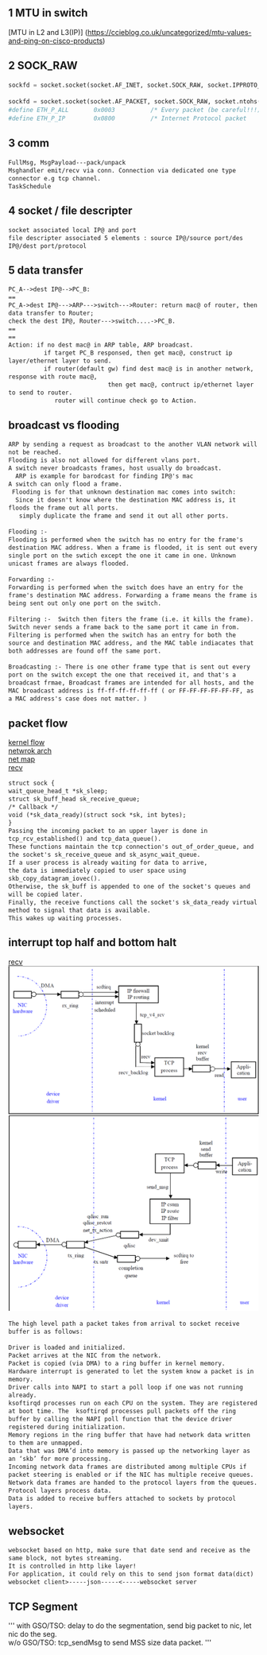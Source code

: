 ## 1 MTU in switch  
[MTU in L2 and L3(IP)] (https://ccieblog.co.uk/uncategorized/mtu-values-and-ping-on-cisco-products)

## 2 SOCK_RAW
```python
sockfd = socket.socket(socket.AF_INET, socket.SOCK_RAW, socket.IPPROTO_ICMP)--ip packet---AF_INET

sockfd = socket.socket(socket.AF_PACKET, socket.SOCK_RAW, socket.ntohs(3))--ethernet packet
#define ETH_P_ALL       0x0003          /* Every packet (be careful!!!) */
#define ETH_P_IP        0x0800          /* Internet Protocol packet     */
```
## 3 comm
```
FullMsg, MsgPayload---pack/unpack
Msghandler emit/recv via conn. Connection via dedicated one type connector e.g tcp channel.
TaskSchedule
```

## 4 socket / file descripter
```
socket associated local IP@ and port
file descripter associated 5 elements : source IP@/source port/des IP@/dest port/protocol
```
## 5 data transfer
```
PC_A-->dest IP@-->PC_B:
==
PC_A->dest IP@--->ARP--->switch--->Router: return mac@ of router, then data transfer to Router;
check the dest IP@, Router--->switch....->PC_B.
==
==
Action: if no dest mac@ in ARP table, ARP broadcast.
          if target PC_B responsed, then get mac@, construct ip layer/ethernet layer to send.
          if router(default gw) find dest mac@ is in another network, response with route mac@, 
                            then get mac@, contruct ip/ethernet layer to send to router.
             router will continue check go to Action.
```
## broadcast vs flooding
```
ARP by sending a request as broadcast to the another VLAN network will not be reached.
Flooding is also not allowed for different vlans port.
A switch never broadcasts frames, host usually do broadcast.
  ARP is example for barodcast for finding IP@'s mac
A switch can only flood a frame.
 Flooding is for that unknown destination mac comes into switch:
  Since it doesn't know where the destination MAC address is, it floods the frame out all ports.
   simply duplicate the frame and send it out all other ports.

Flooding :-
Flooding is performed when the switch has no entry for the frame's destination MAC address. When a frame is flooded, it is sent out every single port on the swtich except the one it came in one. Unknown unicast frames are always flooded. 

Forwarding :-
Forwarding is performed when the switch does have an entry for the frame's destination MAC address. Forwarding a frame means the frame is being sent out only one port on the switch. 

Filtering :-  Switch then fiters the frame (i.e. it kills the frame). Switch never sends a frame back to the same port it came in from.
Filtering is performed when the switch has an entry for both the source and destination MAC address, and the MAC table indiacates that both addresses are found off the same port.

Broadcasting :- There is one other frame type that is sent out every port on the switch except the one that received it, and that's a broadcast frmae, Broadcast frames are intended for all hosts, and the MAC broadcast address is ff-ff-ff-ff-ff-ff ( or FF-FF-FF-FF-FF-FF, as a MAC address's case does not matter. )
```
## packet flow
[kernel flow](https://wiki.linuxfoundation.org/networking/kernel_flow)  
[netwrok arch](https://cse.yeditepe.edu.tr/~kserdaroglu/spring2014/cse331/termproject/BOOKS/ProfessionalLinuxKernelArchitecture-WolfgangMauerer.pdf)  
[net map](https://www.cs.dartmouth.edu/~sergey/me/netreads/path-of-packet/tr-datatag-2004-1.pdf)  
[recv](https://people.redhat.com/pladd/MHVLUG_2017-04_Network_Receive_Stack.pdf)
```
struct sock {
wait_queue_head_t *sk_sleep;
struct sk_buff_head sk_receive_queue;
/* Callback */
void (*sk_data_ready)(struct sock *sk, int bytes);
}
Passing the incoming packet to an upper layer is done in tcp_rcv_established() and tcp_data_queue(). 
These functions maintain the tcp connection's out_of_order_queue, and the socket's sk_receive_queue and sk_async_wait_queue. 
If a user process is already waiting for data to arrive, 
the data is immediately copied to user space using skb_copy_datagram_iovec(). 
Otherwise, the sk_buff is appended to one of the socket's queues and will be copied later.
Finally, the receive functions call the socket's sk_data_ready virtual method to signal that data is available. 
This wakes up waiting processes.
```


## interrupt top half and bottom halt
[recv](https://blog.packagecloud.io/eng/2016/10/11/monitoring-tuning-linux-networking-stack-receiving-data-illustrated/)
![tcp recv](figure/1.PNG) 
![tcp send](figure/2.PNG)
```
The high level path a packet takes from arrival to socket receive buffer is as follows:

Driver is loaded and initialized.
Packet arrives at the NIC from the network.
Packet is copied (via DMA) to a ring buffer in kernel memory.
Hardware interrupt is generated to let the system know a packet is in memory.
Driver calls into NAPI to start a poll loop if one was not running already.
ksoftirqd processes run on each CPU on the system. They are registered at boot time. The  ksoftirqd processes pull packets off the ring buffer by calling the NAPI poll function that the device driver registered during initialization.
Memory regions in the ring buffer that have had network data written to them are unmapped.
Data that was DMA’d into memory is passed up the networking layer as an ‘skb’ for more processing.
Incoming network data frames are distributed among multiple CPUs if packet steering is enabled or if the NIC has multiple receive queues.
Network data frames are handed to the protocol layers from the queues.
Protocol layers process data.
Data is added to receive buffers attached to sockets by protocol layers.
```
## websocket
```
websocket based on http, make sure that date send and receive as the same block, not bytes streaming.
It is controlled in http like layer!
For application, it could rely on this to send json format data(dict)
websocket client>-----json-----<-----websocket server
```
## TCP Segment
'''
with GSO/TSO: delay to do the segmentation, send big packet to nic, let nic do the seg.  
w/o  GSO/TSO: tcp_sendMsg to send MSS size data packet.
'''
